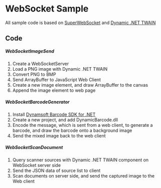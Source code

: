 WebSocket Sample
=========
All sample code is based on [SuperWebSocket][1] and [Dynamic .NET TWAIN][2]


Code
-----------

##### WebSocketImageSend
1. Create a WebSocketServer
2. Load a PNG image with Dynamic .NET TWAIN
3. Convert PNG to BMP
4. Send ArrayBuffer to JavaScript Web Client
5. Create a new image element, and draw ArrayBuffer to the canvas
6. Append the image element to web page

##### WebSocketBarcodeGenerator
1. Install [Dynamsoft Barcode SDK for .NET][3]
2. Create a new project, and add DynamicBarcode.dll
3. Encode the message, which is sent from a web client, to generate a barcode, and draw the barcode onto a background image
4. Send the mixed image back to the web client

##### WebSocketScanDocument
1. Query scanner sources with Dynamic .NET TWAIN component on WebSocket server side
2. Send the JSON data of source list to client
3. Scan documents on server side, and send the captured image to the Web client

[1]:http://superwebsocket.codeplex.com/
[2]:https://www.dynamsoft.com/Secure/Register_ClientInfo.aspx?productName=NetTWAIN&from=FromDownload
[3]:http://www.dynamsoft.com/Products/.net-barcode-detection-decode-sdk.aspx
